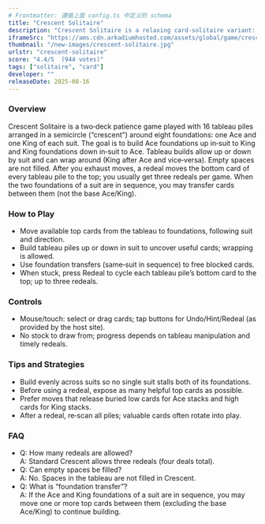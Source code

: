 ```yaml
---
# Frontmatter: 遵循上面 config.ts 中定义的 schema
title: "Crescent Solitaire"
description: "Crescent Solitaire is a relaxing card‑solitaire variant: move cards between crescents to build foundations and clear the tableau."
iframeSrc: "https://ams.cdn.arkadiumhosted.com/assets/global/game/crescent-solitaire-phaser/"
thumbnail: "/new-images/crescent-solitaire.jpg"
urlstr: "crescent-solitaire"
score: "4.4/5  (944 votes)"
tags: ["solitaire", "card"]
developer: ""
releaseDate: 2025-08-16
---
```



### Overview
Crescent Solitaire is a two‑deck patience game played with 16 tableau piles arranged in a semicircle (“crescent”) around eight foundations: one Ace and one King of each suit. The goal is to build Ace foundations up in‑suit to King and King foundations down in‑suit to Ace. Tableau builds allow up or down by suit and can wrap around (King after Ace and vice‑versa). Empty spaces are not filled. After you exhaust moves, a redeal moves the bottom card of every tableau pile to the top; you usually get three redeals per game. When the two foundations of a suit are in sequence, you may transfer cards between them (not the base Ace/King). 

### How to Play
- Move available top cards from the tableau to foundations, following suit and direction.  
- Build tableau piles up or down in suit to uncover useful cards; wrapping is allowed.  
- Use foundation transfers (same‑suit in sequence) to free blocked cards.  
- When stuck, press Redeal to cycle each tableau pile’s bottom card to the top; up to three redeals.  

### Controls
- Mouse/touch: select or drag cards; tap buttons for Undo/Hint/Redeal (as provided by the host site).  
- No stock to draw from; progress depends on tableau manipulation and timely redeals.  

### Tips and Strategies
- Build evenly across suits so no single suit stalls both of its foundations.  
- Before using a redeal, expose as many helpful top cards as possible.  
- Prefer moves that release buried low cards for Ace stacks and high cards for King stacks.  
- After a redeal, re‑scan all piles; valuable cards often rotate into play.  

### FAQ
- Q: How many redeals are allowed?  
  A: Standard Crescent allows three redeals (four deals total).  
- Q: Can empty spaces be filled?  
  A: No. Spaces in the tableau are not filled in Crescent.  
- Q: What is “foundation transfer”?  
  A: If the Ace and King foundations of a suit are in sequence, you may move one or more top cards between them (excluding the base Ace/King) to continue building.  
